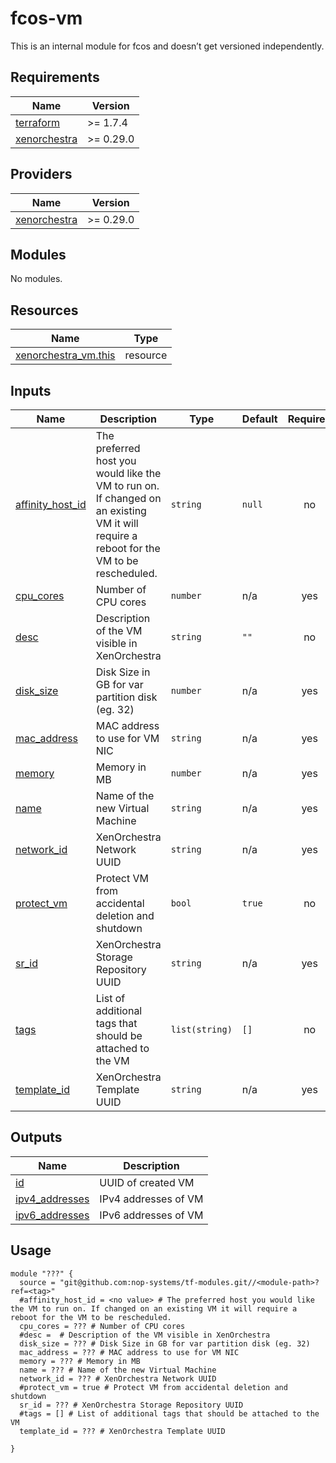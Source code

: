 # fcos-vm

This is an internal module for fcos and doesn’t get versioned independently.

<!-- BEGIN_TF_DOCS -->
## Requirements

| Name | Version |
|------|---------|
| <a name="requirement_terraform"></a> [terraform](#requirement\_terraform) | >= 1.7.4 |
| <a name="requirement_xenorchestra"></a> [xenorchestra](#requirement\_xenorchestra) | >= 0.29.0 |

## Providers

| Name | Version |
|------|---------|
| <a name="provider_xenorchestra"></a> [xenorchestra](#provider\_xenorchestra) | >= 0.29.0 |

## Modules

No modules.

## Resources

| Name | Type |
|------|------|
| [xenorchestra_vm.this](https://registry.terraform.io/providers/vatesfr/xenorchestra/latest/docs/resources/vm) | resource |

## Inputs

| Name | Description | Type | Default | Required |
|------|-------------|------|---------|:--------:|
| <a name="input_affinity_host_id"></a> [affinity\_host\_id](#input\_affinity\_host\_id) | The preferred host you would like the VM to run on. If changed on an existing VM it will require a reboot for the VM to be rescheduled. | `string` | `null` | no |
| <a name="input_cpu_cores"></a> [cpu\_cores](#input\_cpu\_cores) | Number of CPU cores | `number` | n/a | yes |
| <a name="input_desc"></a> [desc](#input\_desc) | Description of the VM visible in XenOrchestra | `string` | `""` | no |
| <a name="input_disk_size"></a> [disk\_size](#input\_disk\_size) | Disk Size in GB for var partition disk (eg. 32) | `number` | n/a | yes |
| <a name="input_mac_address"></a> [mac\_address](#input\_mac\_address) | MAC address to use for VM NIC | `string` | n/a | yes |
| <a name="input_memory"></a> [memory](#input\_memory) | Memory in MB | `number` | n/a | yes |
| <a name="input_name"></a> [name](#input\_name) | Name of the new Virtual Machine | `string` | n/a | yes |
| <a name="input_network_id"></a> [network\_id](#input\_network\_id) | XenOrchestra Network UUID | `string` | n/a | yes |
| <a name="input_protect_vm"></a> [protect\_vm](#input\_protect\_vm) | Protect VM from accidental deletion and shutdown | `bool` | `true` | no |
| <a name="input_sr_id"></a> [sr\_id](#input\_sr\_id) | XenOrchestra Storage Repository UUID | `string` | n/a | yes |
| <a name="input_tags"></a> [tags](#input\_tags) | List of additional tags that should be attached to the VM | `list(string)` | `[]` | no |
| <a name="input_template_id"></a> [template\_id](#input\_template\_id) | XenOrchestra Template UUID | `string` | n/a | yes |

## Outputs

| Name | Description |
|------|-------------|
| <a name="output_id"></a> [id](#output\_id) | UUID of created VM |
| <a name="output_ipv4_addresses"></a> [ipv4\_addresses](#output\_ipv4\_addresses) | IPv4 addresses of VM |
| <a name="output_ipv6_addresses"></a> [ipv6\_addresses](#output\_ipv6\_addresses) | IPv6 addresses of VM |

## Usage

```hcl
module "???" {
  source = "git@github.com:nop-systems/tf-modules.git//<module-path>?ref=<tag>"
  #affinity_host_id = <no value> # The preferred host you would like the VM to run on. If changed on an existing VM it will require a reboot for the VM to be rescheduled.
  cpu_cores = ??? # Number of CPU cores
  #desc =  # Description of the VM visible in XenOrchestra
  disk_size = ??? # Disk Size in GB for var partition disk (eg. 32)
  mac_address = ??? # MAC address to use for VM NIC
  memory = ??? # Memory in MB
  name = ??? # Name of the new Virtual Machine
  network_id = ??? # XenOrchestra Network UUID
  #protect_vm = true # Protect VM from accidental deletion and shutdown
  sr_id = ??? # XenOrchestra Storage Repository UUID
  #tags = [] # List of additional tags that should be attached to the VM
  template_id = ??? # XenOrchestra Template UUID
  
}
```
<!-- END_TF_DOCS -->
